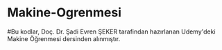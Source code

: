 # Makine-Ogrenmesi

#Bu kodlar, Doç. Dr. Şadi Evren ŞEKER tarafindan hazırlanan Udemy'deki Makine Öğrenmesi dersinden alınmıştır.

